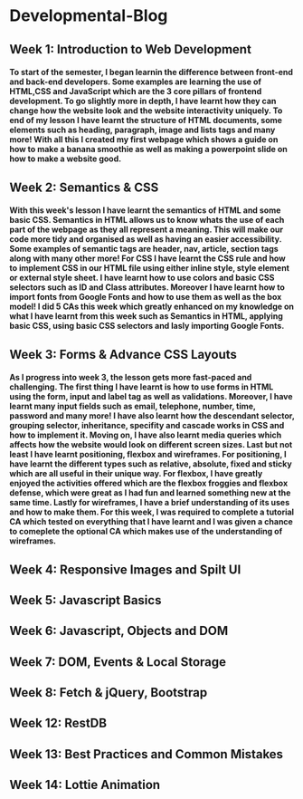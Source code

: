 # Developmental-Blog
## Week 1: Introduction to Web Development
#### To start of the semester, I began learnin the difference between front-end and back-end developers. Some examples are learning the use of HTML,CSS and JavaScript which are the 3 core pillars of frontend development. To go slightly more in depth, I have learnt how they can change how the website look and the website interactivity uniquely. To end of my lesson I have learnt the structure of HTML documents, some elements such as heading, paragraph, image and lists tags and many more! With all this I created my first webpage which shows a guide on how to make a banana smoothie as well as making a powerpoint slide on how to make a website good.
## Week 2: Semantics & CSS
#### With this week's lesson I have learnt the semantics of HTML and some basic CSS. Semantics in HTML allows us to know whats the use of each part of the webpage as they all represent a meaning. This will make our code more tidy and organised as well as having an easier accessibility. Some examples of semantic tags are header, nav, article, section tags along with many other more! For CSS I have learnt the CSS rule and how to implement CSS in our HTML file using either inline style, style element or external style sheet. I have learnt how to use colors and basic CSS selectors such as ID and Class attributes. Moreover I have learnt how to import fonts from Google Fonts and how to use them as well as the box model! I did 5 CAs this week which greatly enhanced on my knowledge on what I have learnt from this week such as Semantics in HTML, applying basic CSS, using basic CSS selectors and lasly importing Google Fonts.
## Week 3: Forms & Advance CSS Layouts
#### As I progress into week 3, the lesson gets more fast-paced and challenging. The first thing I have learnt is how to use forms in HTML using the form, input and label tag as well as validations. Moreover, I have learnt many input fields such as email, telephone, number, time, password and many more! I have also learnt how the descendant selector, grouping selector, inheritance, specifity and cascade works in CSS and how to implement it. Moving on, I have also learnt media queries which affects how the website would look on different screen sizes. Last but not least I have learnt positioning, flexbox and wireframes. For positioning, I have learnt the different types such as relative, absolute, fixed and sticky which are all useful in their unique way. For flexbox, I have greatly enjoyed the activities offered which are the flexbox froggies and flexbox defense, which were great as I had fun and learned something new at the same time. Lastly for wireframes, I have a brief understanding of its uses and how to make them. For this week, I was required to complete a tutorial CA which tested on everything that I have learnt and I was given a chance to comeplete the optional CA which makes use of the understanding of wireframes.
## Week 4: Responsive Images and Spilt UI

## Week 5: Javascript Basics

## Week 6: Javascript, Objects and DOM
## Week 7: DOM, Events & Local Storage
## Week 8: Fetch & jQuery, Bootstrap
## Week 12: RestDB
## Week 13: Best Practices and Common Mistakes
## Week 14: Lottie Animation



